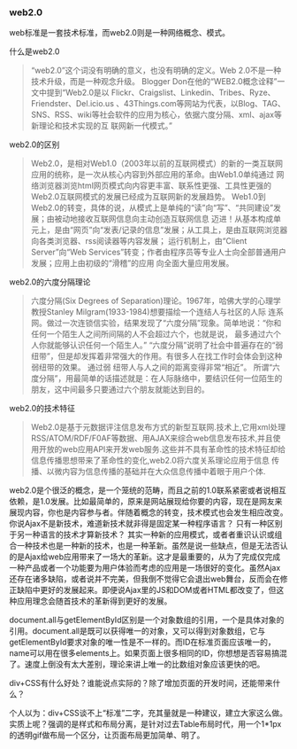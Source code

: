 ### web2.0

web标准是一套技术标准，而web2.0则是一种网络概念、模式。

什么是web2.0

> “web2.0”这个词没有明确的意义，也没有明确的定义。Web 2.0不是一种技术升级，而是一种观念升级。
> Blogger Don在他的“WEB2.0概念诠释”一文中提到“Web2.0是以 Flickr、Craigslist、Linkedin、Tribes、Ryze、Friendster、Del.icio.us
> 、43Things.com等网站为代表，以Blog、TAG、SNS、RSS、wiki等社会软件的应用为核心，依据六度分隔、xml、ajax等新理论和技术实现的互
> 联网新一代模式。”

web2.0的区别

> Web2.0，是相对Web1.0（2003年以前的互联网模式）的新的一类互联网应用的统称，是一次从核心内容到外部应用的革命。由Web1.0单纯通过
> 网络浏览器浏览html网页模式向内容更丰富、联系性更强、工具性更强的Web2.0互联网模式的发展已经成为互联网新的发展趋势。
> Web1.0到Web2.0的转变，具体的说，从模式上是单纯的“读”向“写”、“共同建设”发展；由被动地接收互联网信息向主动创造互联网信息
> 迈进！从基本构成单元上，是由“网页”向“发表/记录的信息”发展；从工具上，是由互联网浏览器向各类浏览器、rss阅读器等内容发展；
> 运行机制上，由“Client Server”向“Web Services”转变；作者由程序员等专业人士向全部普通用户发展；应用上由初级的“滑稽”的应用
> 向全面大量应用发展。

web2.0的六度分隔理论

> 六度分隔(Six Degrees of Separation)理论。1967年，哈佛大学的心理学教授Stanley Milgram(1933-1984)想要描绘一个连结人与社区的人际
> 连系网。做过一次连锁信实验，结果发现了“六度分隔”现象。简单地说：“你和任何一个陌生人之间所间隔的人不会超过六个，也就是说，
> 最多通过六个人你就能够认识任何一个陌生人。”
> “六度分隔”说明了社会中普遍存在的“弱纽带”，但是却发挥着非常强大的作用。有很多人在找工作时会体会到这种弱纽带的效果。 通过弱
> 纽带人与人之间的距离变得非常“相近”。 
> 所谓“六度分隔”，用最简单的话描述就是：在人际脉络中，要结识任何一位陌生的朋友，这中间最多只要通过六个朋友就能达到目的。

web2.0的技术特征

> Web2.0是基于元数据评注信息发布方式的新型互联网.技术上,它用xml处理RSS/ATOM/RDF/F0AF等数据、用AJAX来综合web信息发布技术,并且使
> 用开放的web应用API来开发web服务.这些并不具有革命性的技术特征却给信息传播思想带来了革命性的变化,web2.0将六度关系理论应用于信息
> 传播、以微内容为信息传播的基础并在大众信息传播中着眼于用户个体.

web2.0是个很泛的概念，是一个笼统的范畴，而且之前的1.0联系紧密或者说相互依赖，是1.0发展。比如最简单的，原来是网站展现给你要的内容，现在是网友来展现内容，你也是内容参与者。伴随着概念的转变，技术模式也会发生相应改变。你说Ajax不是新技术，难道新技术就非得是固定某一种程序语言？ 只有一种区别于另一种语言的技术才算新技术？  其实一种新的应用模式，或者者重识认识或组合一种技术也是一种新的技术，也是一种革新。虽然是说一些缺点，但是无法否认的是Ajax给web应用带来了一场大的革新。这才是最重要的，从为了完成仅完成一种产品或者一个功能要为用户体验而考虑的应用是一场很好的变化。虽然Ajax还存在诸多缺陷，或者说并不完美，但我倒不觉得它会退出web舞台，反而会在修正缺陷中更好的发展起来。即便说Ajax里的JS和DOM或者HTML都改变了，但这种应用理念会随首技术的革新得到更好的发展。

document.all与getElementById区别是一个对象数组的引用，一个是具体对象的引用。document.all是既可以获得唯一的对象，又可以得到对象数组，它与 getElementById要求对象的唯一性是不一样的。而ID在标准页面应该唯一的，name可以用在很多elements上。如果页面上很多相同的ID，你想想是否容易搞混了。速度上倒没有太大差别，理论来讲上唯一的比数组对象应该更快的吧。

div+CSS有什么好处？谁能说点实际的？除了增加页面的开发时间，还能带来什么？

个人以为：div+CSS谈不上“标准”二字，充其量就是一种建议，建立大家这么做。实质上呢？强调的是样式和布局分离，是针对过去Table布局时代，用一个1*1px的透明gif做布局一个区分，让页面布局更加简单、明了。